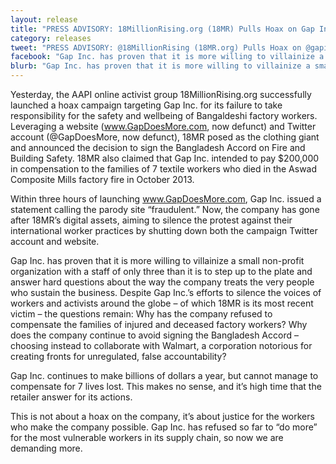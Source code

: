 ```yaml
---
layout: release
title: "PRESS ADVISORY: 18MillionRising.org (18MR) Pulls Hoax on Gap Inc., Corporation Responds by Shutting Down www.gapdoesmore.com"
category: releases
tweet: "PRESS ADVISORY: @18MillionRising (18MR.org) Pulls Hoax on @gapinc, Corporation Responds by Shutting Down www.gapdoesmore.com"
facebook: "Gap Inc. has proven that it is more willing to villainize a small non-profit organization with a staff of only three than it is to step up to the plate and answer hard questions about the way the company treats the very people who sustain the business."
blurb: "Gap Inc. has proven that it is more willing to villainize a small non-profit organization with a staff of only three than it is to step up to the plate and answer hard questions about the way the company treats the very people who sustain the business. Despite Gap Inc.’s efforts to silence the voices of workers and activists around the globe – of which 18MR is its most recent victim – the questions remain: Why has the company refused to compensate the families of injured and deceased factory workers? Why does the company continue to avoid signing the Bangladesh Accord – choosing instead to collaborate with Walmart, a corporation notorious for creating fronts for unregulated, false accountability?"
---
```


Yesterday, the AAPI online activist group 18MillionRising.org successfully launched a hoax campaign targeting Gap Inc. for its failure to take responsibility for the safety and wellbeing of Bangaldeshi factory workers. Leveraging a website (www.GapDoesMore.com, now defunct) and Twitter account (@GapDoesMore, now defunct), 18MR posed as the clothing giant and announced the decision to sign the Bangladesh Accord on Fire and Building Safety. 18MR also claimed that Gap Inc. intended to pay $200,000 in compensation to the families of 7 textile workers who died in the Aswad Composite Mills factory fire in October 2013.
 
Within three hours of launching www.GapDoesMore.com, Gap Inc. issued a statement calling the parody site “fraudulent.” Now, the company has gone after 18MR’s digital assets, aiming to silence the protest against their international worker practices by shutting down both the campaign Twitter account and website.
 
Gap Inc. has proven that it is more willing to villainize a small non-profit organization with a staff of only three than it is to step up to the plate and answer hard questions about the way the company treats the very people who sustain the business. Despite Gap Inc.’s efforts to silence the voices of workers and activists around the globe – of which 18MR is its most recent victim – the questions remain: Why has the company refused to compensate the families of injured and deceased factory workers? Why does the company continue to avoid signing the Bangladesh Accord – choosing instead to collaborate with Walmart, a corporation notorious for creating fronts for unregulated, false accountability?
 
Gap Inc. continues to make billions of dollars a year, but cannot manage to compensate for 7 lives lost. This makes no sense, and it’s high time that the retailer answer for its actions.
 
This is not about a hoax on the company, it’s about justice for the workers who make the company possible. Gap Inc. has refused so far to “do more” for the most vulnerable workers in its supply chain, so now we are demanding more.